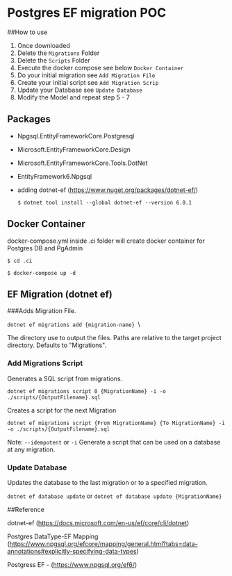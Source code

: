 # Postgres EF migration POC

##How to use
1. Once downloaded
2. Delete the ``Migrations`` Folder
3. Delete the ``Scripts`` Folder
4. Execute the docker compose see below ``Docker Container``
5. Do your initial migration see ``Add Migration File``
6. Create your initial script see ``Add Migration Scrip``
7. Update your Database see ``Update Database``
8. Modify the Model and repeat step 5 - 7

## Packages
- Npgsql.EntityFrameworkCore.Postgresql
- Microsoft.EntityFrameworkCore.Design
- Microsoft.EntityFrameworkCore.Tools.DotNet
- EntityFramework6.Npgsql
- adding dotnet-ef (https://www.nuget.org/packages/dotnet-ef/)

    ``$ dotnet tool install --global dotnet-ef --version 6.0.1``

## Docker Container 
 docker-compose.yml inside .ci folder will create docker container for Postgres DB and PgAdmin


``$ cd .ci`` 

``$ docker-compose up -d``


## EF Migration (dotnet ef)

###Adds Migration File.

``dotnet ef migrations add {migration-name} ``\

The directory use to output the files. Paths are relative to the target project directory. Defaults to "Migrations".

### Add Migrations Script

Generates a SQL script from migrations.

``dotnet ef migrations script 0 {MigrationName} -i -o ./scripts/{OutputFilename}.sql ``

Creates a script for the next Migration 

``dotnet ef migrations script {From MigrationName} {To MigrationName} -i -o ./scripts/{OutputFilename}.sql``

Note: ``--idempotent`` or	``-i``	Generate a script that can be used on a database at any migration.
### Update Database 

Updates the database to the last migration or to a specified migration.

``dotnet ef database update`` or
``dotnet ef database update {MigrationName}``



##Reference

dotnet-ef (https://docs.microsoft.com/en-us/ef/core/cli/dotnet)

Postgres DataType-EF Mapping (https://www.npgsql.org/efcore/mapping/general.html?tabs=data-annotations#explicitly-specifying-data-types)

Postgress EF - (https://www.npgsql.org/ef6/)

